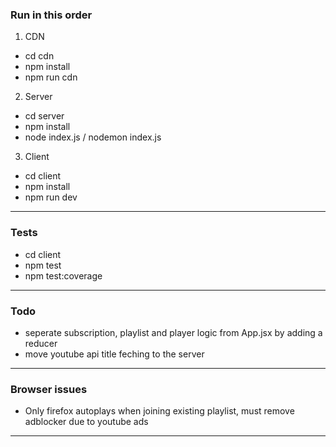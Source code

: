 ### Run in this order

1. CDN
- cd cdn
- npm install
- npm run cdn

2. Server
- cd server
- npm install
- node index.js / nodemon index.js 

3. Client
- cd client
- npm install
- npm run dev
---
### Tests
- cd client
- npm test
- npm test:coverage

---  
### Todo
- seperate subscription, playlist and player logic from App.jsx by adding a reducer
- move youtube api title feching to the server
---
### Browser issues  

- Only firefox autoplays when joining existing playlist, must remove adblocker due to youtube ads
---



